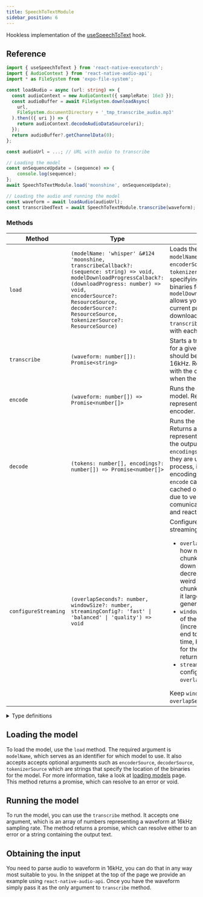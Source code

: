 ```yaml
---
title: SpeechToTextModule
sidebar_position: 6
---
```


Hookless implementation of the [useSpeechToText](../speech-to-text/useSpeechToText.md) hook.

## Reference

```typescript
import { useSpeechToText } from 'react-native-executorch';
import { AudioContext } from 'react-native-audio-api';
import * as FileSystem from 'expo-file-system';

const loadAudio = async (url: string) => {
  const audioContext = new AudioContext({ sampleRate: 16e3 });
  const audioBuffer = await FileSystem.downloadAsync(
    url,
    FileSystem.documentDirectory + '_tmp_transcribe_audio.mp3'
  ).then(({ uri }) => {
    return audioContext.decodeAudioDataSource(uri);
  });
  return audioBuffer?.getChannelData(0);
};

const audioUrl = ...; // URL with audio to transcribe

// Loading the model
const onSequenceUpdate = (sequence) => {
    console.log(sequence);
};
await SpeechToTextModule.load('moonshine', onSequenceUpdate);

// Loading the audio and running the model
const waveform = await loadAudio(audioUrl);
const transcribedText = await SpeechToTextModule.transcribe(waveform);
```

### Methods

| Method               | Type                                                                                                                                                                                                                                                                       | Description                                                                                                                                                                                                                                                                                                                                                                                                                                                                                                                                                                                                                    |
| -------------------- | -------------------------------------------------------------------------------------------------------------------------------------------------------------------------------------------------------------------------------------------------------------------------- | ------------------------------------------------------------------------------------------------------------------------------------------------------------------------------------------------------------------------------------------------------------------------------------------------------------------------------------------------------------------------------------------------------------------------------------------------------------------------------------------------------------------------------------------------------------------------------------------------------------------------------ |
| `load`               | <code>(modelName: 'whisper' &#124 'moonshine, transcribeCallback?: (sequence: string) => void, modelDownloadProgressCalback?: (downloadProgress: number) => void, encoderSource?: ResourceSource, decoderSource?: ResourceSource, tokenizerSource?: ResourceSource)</code> | Loads the model specified with `modelName`, where `encoderSource`, `decoderSource`, `tokenizerSource` are strings specifying the location of the binaries for the models. `modelDownloadProgressCallback` allows you to monitor the current progress of the model download, while `transcribeCallback` is invoked with each generated token                                                                                                                                                                                                                                                                                    |
| `transcribe`         | `(waveform: number[]): Promise<string>`                                                                                                                                                                                                                                    | Starts a transcription process for a given input array, which should be a waveform at 16kHz. Resolves a promise with the output transcription when the model is finished.                                                                                                                                                                                                                                                                                                                                                                                                                                                      |
| `encode`             | `(waveform: number[]) => Promise<number[]>`                                                                                                                                                                                                                                | Runs the encoding part of the model. Returns a float array representing the output of the encoder.                                                                                                                                                                                                                                                                                                                                                                                                                                                                                                                             |
| `decode`             | `(tokens: number[], encodings?: number[]) => Promise<number[]>`                                                                                                                                                                                                            | Runs the decoder of the model. Returns a single token representing a next token in the output sequence. If `encodings` are provided then they are used for decoding process, if not then the cached encodings from most recent `encode` call are used. The cached option is much faster due to very large overhead for comunication between native and react layers.                                                                                                                                                                                                                                                           |
| `configureStreaming` | <code>(overlapSeconds?: number, windowSize?: number, streamingConfig?: 'fast' &#124; 'balanced' &#124; 'quality') => void</code>                                                                                                                                           | Configures options for the streaming algorithm: <ul><li>`overlapSeconds` determines how much adjecent audio chunks (increasing it slows down transcription, decreases probability of weird wording at the chunks intersection, setting it larger than 3 seconds generally is discouraged), </li><li>`windowSize` describes size of the audio chunks (increasing it speeds up the end to end transcription time, but increases latency for the first token to be returned),</li><li> `streamingConfig` predifened configs for `windowSize` and `overlapSeconds` values.</li></ul> Keep `windowSize + 2 * overlapSeconds <= 30`. |

<details>
<summary>Type definitions</summary>

```typescript
type ResourceSource = string | number;
```

</details>

## Loading the model

To load the model, use the `load` method. The required argument is `modelName`, which serves as an identifier for which model to use. It also accepts accepts optional arguments such as `encoderSource`, `decoderSource`, `tokenizerSource` which are strings that specify the location of the binaries for the model. For more information, take a look at [loading models](../fundamentals/loading-models.md) page. This method returns a promise, which can resolve to an error or void.

## Running the model

To run the model, you can use the `transcribe` method. It accepts one argument, which is an array of numbers representing a waveform at 16kHz sampling rate. The method returns a promise, which can resolve either to an error or a string containing the output text.

## Obtaining the input

You need to parse audio to waveform in 16kHz, you can do that in any way most suitable to you. In the snippet at the top of the page we provide an example using `react-native-audio-api`. Once you have the waveform simply pass it as the only argument to `transcribe` method.
